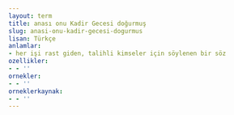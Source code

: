 ```yaml
---
layout: term
title: anası onu Kadir Gecesi doğurmuş
slug: anasi-onu-kadir-gecesi-dogurmus
lisan: Türkçe
anlamlar:
- her işi rast giden, talihli kimseler için söylenen bir söz
ozellikler:
- - ''
ornekler:
- - ''
orneklerkaynak:
- - ''
---
```

